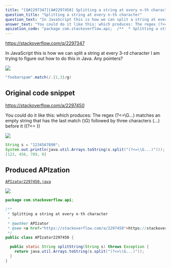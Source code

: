 ```yaml
---
title: "[Q#2297347][A#2297450] Splitting a string at every n-th character"
question_title: "Splitting a string at every n-th character"
question_text: "In JavaScript this is how we can split a string at every 3-rd character I am trying to figure out how to do this in Java. Any pointers?"
answer_text: "You could do it like this: which produces: The regex (?<=\\G...) matches an empty string that has the last match (\\G) followed by three characters (...) before it ((?<= ))"
apization_code: "package com.stackoverflow.api;  /**  * Splitting a string at every n-th character  *  * @author APIzator  * @see <a href=\"https://stackoverflow.com/a/2297450\">https://stackoverflow.com/a/2297450</a>  */ public class APIzator2297450 {    public static String splitString(String s) throws Exception {     return java.util.Arrays.toString(s.split(\"(?<=\\\\G...)\"));   } }"
---
```


https://stackoverflow.com/q/2297347

In JavaScript this is how we can split a string at every 3-rd character
I am trying to figure out how to do this in Java. Any pointers?


<div class="code-logo"><img src="/stackoverflow.png" /></div>

```java
"foobarspam".match(/.{1,3}/g)
```


## Original code snippet

https://stackoverflow.com/a/2297450

You could do it like this:
which produces:
The regex (?&lt;=\G...) matches an empty string that has the last match (\G) followed by three characters (...) before it ((?&lt;= ))

<div class="code-logo"><img src="/stackoverflow.png" /></div>

```java
String s = "1234567890";
System.out.println(java.util.Arrays.toString(s.split("(?<=\\G...)")));
[123, 456, 789, 0]
```

## Produced APIzation

[`APIzator2297450.java`](https://github.com/pasqualesalza/apization/raw/main/data/search/APIzator2297450.java)

<div class="code-logo"><img src="/apizator.png" /></div>

```java
package com.stackoverflow.api;

/**
 * Splitting a string at every n-th character
 *
 * @author APIzator
 * @see <a href="https://stackoverflow.com/a/2297450">https://stackoverflow.com/a/2297450</a>
 */
public class APIzator2297450 {

  public static String splitString(String s) throws Exception {
    return java.util.Arrays.toString(s.split("(?<=\\G...)"));
  }
}

```